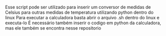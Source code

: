 Esse script pode ser utilizado para inserir um conversor de medidas de Celsius para outras medidas de temperatura utilizando python dentro do linux
Para executar a calculadora basta abrir o arquivo .sh dentro do linux e executa-lo
É necessário também inserir o codigo em python da calculadora, mas ele também se encontra nesse repositorio
